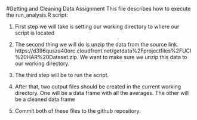#Getting and Cleaning Data Assignment
This file describes how to execute the run_analysis.R script:
<ol>
<li><p>First step we will take is setting our working directory to where our script is located</p></li>
<li><p>The second thing we will do is unzip the data from the source link. https://d396qusza40orc.cloudfront.net/getdata%2Fprojectfiles%2FUCI%20HAR%20Dataset.zip. We want to make sure we unzip this data to our working directory.</p></li>
<li><p>The third step will be to run the script.</p></li>
<li><p>After that,  two output files should be created in the current working directory.  One will be a data frame with all the averages.  The other will be a cleaned data frame</p></li>
<li><p>Commit both of these files to the github repository.</p></li>
</ol>
